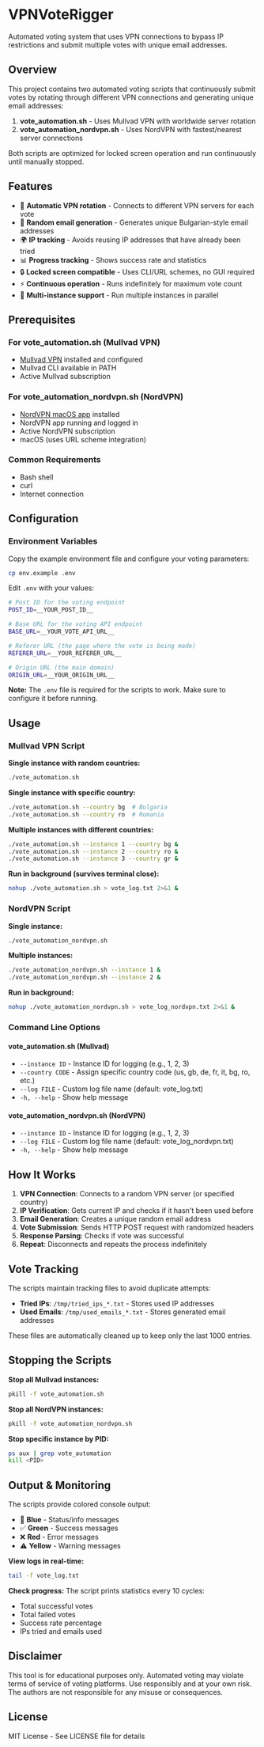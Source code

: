 # VPNVoteRigger

Automated voting system that uses VPN connections to bypass IP restrictions and submit multiple votes with unique email addresses.

## Overview

This project contains two automated voting scripts that continuously submit votes by rotating through different VPN connections and generating unique email addresses:

1. **vote_automation.sh** - Uses Mullvad VPN with worldwide server rotation
2. **vote_automation_nordvpn.sh** - Uses NordVPN with fastest/nearest server connections

Both scripts are optimized for locked screen operation and run continuously until manually stopped.

## Features

- 🔄 **Automatic VPN rotation** - Connects to different VPN servers for each vote
- 📧 **Random email generation** - Generates unique Bulgarian-style email addresses
- 🌍 **IP tracking** - Avoids reusing IP addresses that have already been tried
- 📊 **Progress tracking** - Shows success rate and statistics
- 🔒 **Locked screen compatible** - Uses CLI/URL schemes, no GUI required
- ⚡ **Continuous operation** - Runs indefinitely for maximum vote count
- 🎯 **Multi-instance support** - Run multiple instances in parallel

## Prerequisites

### For vote_automation.sh (Mullvad VPN)
- [Mullvad VPN](https://mullvad.net/) installed and configured
- Mullvad CLI available in PATH
- Active Mullvad subscription

### For vote_automation_nordvpn.sh (NordVPN)
- [NordVPN macOS app](https://nordvpn.com/) installed
- NordVPN app running and logged in
- Active NordVPN subscription
- macOS (uses URL scheme integration)

### Common Requirements
- Bash shell
- curl
- Internet connection

## Configuration

### Environment Variables

Copy the example environment file and configure your voting parameters:

```bash
cp env.example .env
```

Edit `.env` with your values:

```bash
# Post ID for the voting endpoint
POST_ID=__YOUR_POST_ID__

# Base URL for the voting API endpoint
BASE_URL=__YOUR_VOTE_API_URL__

# Referer URL (the page where the vote is being made)
REFERER_URL=__YOUR_REFERER_URL__

# Origin URL (the main domain)
ORIGIN_URL=__YOUR_ORIGIN_URL__
```

**Note:** The `.env` file is required for the scripts to work. Make sure to configure it before running.

## Usage

### Mullvad VPN Script

**Single instance with random countries:**
```bash
./vote_automation.sh
```

**Single instance with specific country:**
```bash
./vote_automation.sh --country bg  # Bulgaria
./vote_automation.sh --country ro  # Romania
```

**Multiple instances with different countries:**
```bash
./vote_automation.sh --instance 1 --country bg &
./vote_automation.sh --instance 2 --country ro &
./vote_automation.sh --instance 3 --country gr &
```

**Run in background (survives terminal close):**
```bash
nohup ./vote_automation.sh > vote_log.txt 2>&1 &
```

### NordVPN Script

**Single instance:**
```bash
./vote_automation_nordvpn.sh
```

**Multiple instances:**
```bash
./vote_automation_nordvpn.sh --instance 1 &
./vote_automation_nordvpn.sh --instance 2 &
```

**Run in background:**
```bash
nohup ./vote_automation_nordvpn.sh > vote_log_nordvpn.txt 2>&1 &
```

### Command Line Options

#### vote_automation.sh (Mullvad)
- `--instance ID` - Instance ID for logging (e.g., 1, 2, 3)
- `--country CODE` - Assign specific country code (us, gb, de, fr, it, bg, ro, etc.)
- `--log FILE` - Custom log file name (default: vote_log.txt)
- `-h, --help` - Show help message

#### vote_automation_nordvpn.sh (NordVPN)
- `--instance ID` - Instance ID for logging (e.g., 1, 2, 3)
- `--log FILE` - Custom log file name (default: vote_log_nordvpn.txt)
- `-h, --help` - Show help message

## How It Works

1. **VPN Connection**: Connects to a random VPN server (or specified country)
2. **IP Verification**: Gets current IP and checks if it hasn't been used before
3. **Email Generation**: Creates a unique random email address
4. **Vote Submission**: Sends HTTP POST request with randomized headers
5. **Response Parsing**: Checks if vote was successful
6. **Repeat**: Disconnects and repeats the process indefinitely

## Vote Tracking

The scripts maintain tracking files to avoid duplicate attempts:
- **Tried IPs**: `/tmp/tried_ips_*.txt` - Stores used IP addresses
- **Used Emails**: `/tmp/used_emails_*.txt` - Stores generated email addresses

These files are automatically cleaned up to keep only the last 1000 entries.

## Stopping the Scripts

**Stop all Mullvad instances:**
```bash
pkill -f vote_automation.sh
```

**Stop all NordVPN instances:**
```bash
pkill -f vote_automation_nordvpn.sh
```

**Stop specific instance by PID:**
```bash
ps aux | grep vote_automation
kill <PID>
```

## Output & Monitoring

The scripts provide colored console output:
- 🔵 **Blue** - Status/info messages
- ✅ **Green** - Success messages
- ❌ **Red** - Error messages
- ⚠️ **Yellow** - Warning messages

**View logs in real-time:**
```bash
tail -f vote_log.txt
```

**Check progress:**
The script prints statistics every 10 cycles:
- Total successful votes
- Total failed votes
- Success rate percentage
- IPs tried and emails used

## Disclaimer

This tool is for educational purposes only. Automated voting may violate terms of service of voting platforms. Use responsibly and at your own risk. The authors are not responsible for any misuse or consequences.

## License

MIT License - See LICENSE file for details
